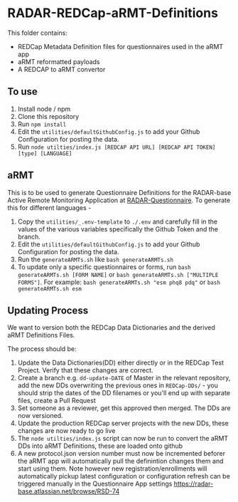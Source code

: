 # RADAR-REDCap-aRMT-Definitions

This folder contains:
- REDCap Metadata Definition files for questionnaires used in the aRMT app
- aRMT reformatted payloads
- A REDCAP to aRMT convertor

## To use

1. Install node / npm
2. Clone this repository
3. Run `npm install`
4. Edit the `utilities/defaultGithubConfig.js` to add your Github Configuration for posting the data.
5. Run `node utilties/index.js [REDCAP API URL] [REDCAP API TOKEN] [type] [LANGUAGE]`

## aRMT

This is to be used to generate Questionnaire Definitions for the RADAR-base Active Remote Monitoring Application at [RADAR-Questionnaire](https://github.com/RADAR-base/RADAR-Questionnaire).
To generate this for different languages -
1. Copy the `utilities/_.env-template` to `./.env` and carefully fill in the values of the various variables specifically the Github Token and the branch.
2. Edit the `utilities/defaultGithubConfig.js` to add your Github Configuration for posting the data.
3. Run the `generateARMTs.sh` like `bash generateARMTs.sh`
4. To update only a specific questionnaires or forms, run `bash generateARMTs.sh [FORM NAME]` or `bash generateARMTs.sh ["MULTIPLE FORMS"]`. For example: `bash generateARMTs.sh "esm phq8 pdq"` or `bash generateARMTs.sh esm`

## Updating Process

We want to version both the REDCap Data Dictionaries and the derived aRMT Definitions Files.

The process should be:
1. Update the Data Dictionaries(DD) either directly or in the REDCap Test Project. Verify that these changes are correct.
2. Create a branch e.g. `dd-update-DATE` of Master in the relevant repository, add the new DDs overwriting the previous ones in `REDCap-DDs/` - you should strip the dates of the DD filenames or you'll end up with separate files, create a Pull Request
3. Set someone as a reviewer, get this approved then merged. The DDs are now versioned.
4. Update the production REDCap server projects with the new DDs, these changes are now ready to go live
5. The `node utilties/index.js` script can now be run to convert the aRMT DDs into aRMT Definitions, these are loaded onto github
6. A new protocol.json version number must now be incremented beforer the aRMT app will automatically pull the definintion changes them and start using them. Note however new registration/enrollments will automatically pickup latest configuration or configuration refresh can be triggered manually in the Questionnaire App settings https://radar-base.atlassian.net/browse/RSD-74
